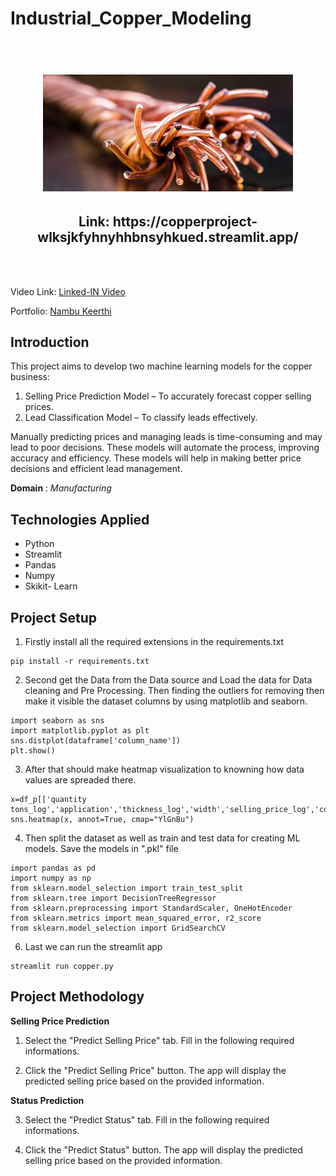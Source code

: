 
<h1> Industrial_Copper_Modeling </h1>


<h1 align="center">
  <br>
  <a href=""><img src="data/copper-wire-1.jpg" alt="" width="400"></a>
  
  <h2  align="center">
  Link: https://copperproject-wlksjkfyhnyhhbnsyhkued.streamlit.app/
  </h2>  
  <br>
 
  <br>
</h1>


<p align="center">
  <a href="#Introduction"></a> 
  <a href="#Technologies Applied"></a>  
</p>

Video Link: [Linked-IN Video](https://www.linkedin.com/posts/nambu-keerthi-r-9b8839283_project-name-industrial-copper-model-project-activity-7296603762872262657-FJoL?utm_source=share&utm_medium=member_android&rcm=ACoAABMFg5wB3AA0b9CHRbG1E_77kFaZB8cVz7c)

Portfolio: [Nambu Keerthi](https://portfolio-b5zieg8xn5nhwau5b4bhp8.streamlit.app/)

## Introduction 
This project aims to develop two machine learning models for the copper business:

1. Selling Price Prediction Model – To accurately forecast copper selling prices.
2. Lead Classification Model – To classify leads effectively.

Manually predicting prices and managing leads is time-consuming and may lead to poor decisions. These models will automate the process, improving accuracy and efficiency. These models will help in making better price decisions and efficient lead management. 

**Domain** : *Manufacturing* 

## Technologies Applied
* Python
* Streamlit 
* Pandas 
* Numpy
* Skikit- Learn


## Project Setup
1. Firstly install all the required extensions in the requirements.txt
```
pip install -r requirements.txt
```

2. Second get the Data from the Data source and Load the data for Data cleaning and Pre Processing. Then finding the outliers for removing then make it visible the dataset columns by using matplotlib and seaborn.
```
import seaborn as sns
import matplotlib.pyplot as plt
sns.distplot(dataframe['column_name'])
plt.show()
```

3. After that should make heatmap visualization to knowning how data values are spreaded there. 
```
x=df_p[['quantity tons_log','application','thickness_log','width','selling_price_log','country','customer','product_ref']].corr()
sns.heatmap(x, annot=True, cmap="YlGnBu")

```
4. Then split the dataset as well as  train and test data for creating ML models. Save the models in ".pkl" file 
```
import pandas as pd
import numpy as np
from sklearn.model_selection import train_test_split
from sklearn.tree import DecisionTreeRegressor
from sklearn.preprocessing import StandardScaler, OneHotEncoder
from sklearn.metrics import mean_squared_error, r2_score
from sklearn.model_selection import GridSearchCV

```
  

6. Last we can run the streamlit app
```
streamlit run copper.py
```

   
## Project Methodology

**Selling Price Prediction**

1. Select the "Predict Selling Price" tab. Fill in the following required informations.

2. Click the "Predict Selling Price" button. The app will display the predicted selling price based on the provided information.

**Status Prediction**

3. Select the "Predict Status" tab. Fill in the following required informations.


4. Click the "Predict Status" button. The app will display the predicted selling price based on the provided information.
